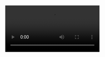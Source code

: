 
![steamed hams](https://user-images.githubusercontent.com/16658289/111910763-ac4a9680-8a9d-11eb-869d-89b3e38a4675.mp4)

